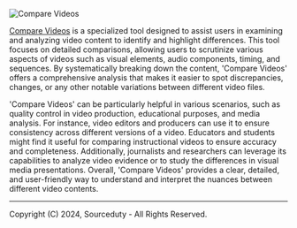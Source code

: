 ![Compare Videos](https://github.com/sourceduty/Compare_Videos/assets/123030236/125ac1f6-a967-41ec-a87c-ba6a423b62f1)

[Compare Videos](https://chatgpt.com/g/g-31A9HtRkS-compare-video) is a specialized tool designed to assist users in examining and analyzing video content to identify and highlight differences. This tool focuses on detailed comparisons, allowing users to scrutinize various aspects of videos such as visual elements, audio components, timing, and sequences. By systematically breaking down the content, 'Compare Videos' offers a comprehensive analysis that makes it easier to spot discrepancies, changes, or any other notable variations between different video files.

'Compare Videos' can be particularly helpful in various scenarios, such as quality control in video production, educational purposes, and media analysis. For instance, video editors and producers can use it to ensure consistency across different versions of a video. Educators and students might find it useful for comparing instructional videos to ensure accuracy and completeness. Additionally, journalists and researchers can leverage its capabilities to analyze video evidence or to study the differences in visual media presentations. Overall, 'Compare Videos' provides a clear, detailed, and user-friendly way to understand and interpret the nuances between different video contents.

***
Copyright (C) 2024, Sourceduty - All Rights Reserved.
